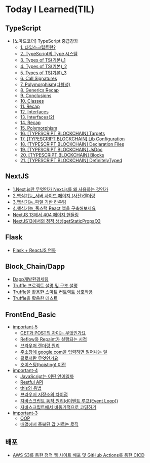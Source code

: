 # Today I Learned(TIL)

## TypeScript
* [노마드코더] TypeScript 중급강좌
  * [1. 타입스크립트란?](https://github.com/yuhyeon99/TIL/blob/master/TypeScript/1.%20%ED%83%80%EC%9E%85%EC%8A%A4%ED%81%AC%EB%A6%BD%ED%8A%B8%EB%9E%80.md)
  * [2. TypeScript의 Type 시스템](https://github.com/yuhyeon99/TIL/blob/master/TypeScript/2.%20TypeScript%20%EC%9D%98%20Type%20%EC%8B%9C%EC%8A%A4%ED%85%9C.md)
  * [3. Types of TS(기본)_1](https://github.com/yuhyeon99/TIL/blob/master/TypeScript/3.%20Types%20of%20TS(%EA%B8%B0%EB%B3%B8)_1.md)
  * [4. Types of TS(기본)_2](https://github.com/yuhyeon99/TIL/blob/master/TypeScript/4.%20Types%20of%20TS(%EA%B8%B0%EB%B3%B8)_2.md)
  * [5. Types of TS(기본)_3](https://github.com/yuhyeon99/TIL/blob/master/TypeScript/5.%20Types%20of%20TS(%EA%B8%B0%EB%B3%B8)_3.md)
  * [6. Call Signatures](https://github.com/yuhyeon99/TIL/blob/master/TypeScript/6.%20Call%20Signatures.md)
  * [7. Polymorphism(다형성)](https://github.com/yuhyeon99/TIL/blob/master/TypeScript/7.%20Polymorphism(%EB%8B%A4%ED%98%95%EC%84%B1).md)
  * [8. Generics Recap](https://github.com/yuhyeon99/TIL/blob/master/TypeScript/8.%20Generics%20Recap.md)
  * [9. Conclusions](https://github.com/yuhyeon99/TIL/blob/master/TypeScript/9.%20Conclusions.md)
  * [10. Classes](https://github.com/yuhyeon99/TIL/blob/master/TypeScript/10.%20Classes.md)
  * [11. Recap](https://github.com/yuhyeon99/TIL/blob/master/TypeScript/11.%20Recap.md)
  * [12. Interfaces](https://github.com/yuhyeon99/TIL/blob/master/TypeScript/12.%20Interfaces.md)
  * [13. Interfaces(2)](https://github.com/yuhyeon99/TIL/blob/master/TypeScript/13.%20Interfaces(2).md)
  * [14. Recap](https://github.com/yuhyeon99/TIL/blob/master/TypeScript/14.%20Recap.md)
  * [15. Polymorphism](https://github.com/yuhyeon99/TIL/blob/master/TypeScript/15.%20Polymorphism.md)
  * [16. [TYPESCRIPT BLOCKCHAIN] Targets](https://github.com/yuhyeon99/TIL/blob/master/TypeScript/16.%20%5BTYPESCRIPT%20BLOCKCHAIN%5D%20Targets.md)
  * [17. [TYPESCRIPT BLOCKCHAIN] Lib Configuration](https://github.com/yuhyeon99/TIL/blob/master/TypeScript/17.%20%5BTYPESCRIPT%20BLOCKCHAIN%5D%20Lib%20Configuration.md)
  * [18. [TYPESCRIPT BLOCKCHAIN] Declaration Files](https://github.com/yuhyeon99/TIL/blob/master/TypeScript/18.%20%5BTYPESCRIPT%20BLOCKCHAIN%5D%20Declaration%20Files.md)
  * [19. [TYPESCRIPT BLOCKCHAIN] JsDoc](https://github.com/yuhyeon99/TIL/blob/master/TypeScript/19.%20%5BTYPESCRIPT%20BLOCKCHAIN%5D%20JsDoc.md)
  * [20. [TYPESCRIPT BLOCKCHAIN] Blocks](https://github.com/yuhyeon99/TIL/blob/master/TypeScript/20.%20%5BTYPESCRIPT%20BLOCKCHAIN%5D%20Blocks.md)
  * [21. [TYPESCRIPT BLOCKCHAIN] DefinitelyTyped](https://github.com/yuhyeon99/TIL/blob/master/TypeScript/21.%20%5BTYPESCRIPT%20BLOCKCHAIN%5D%20DefinitelyTyped.md)

## NextJS
* [1.Next.js란 무엇인가 Next.js를 왜 사용하는 것인가](https://github.com/yuhyeon99/TIL/blob/master/NextJs/1.Next.js%20%EB%9E%80%20%EB%AC%B4%EC%97%87%EC%9D%B8%EA%B0%80%20Next.js%20%EB%A5%BC%20%EC%99%9C%20%EC%82%AC%EC%9A%A9%ED%95%98%EB%8A%94%20%EA%B2%83%EC%9D%B8%EA%B0%80.md)
* [2.핵심기능_서버 사이드 페이지 (사전)렌더링](https://github.com/yuhyeon99/TIL/blob/master/NextJs/2.%ED%95%B5%EC%8B%AC%EA%B8%B0%EB%8A%A5_%EC%84%9C%EB%B2%84%20%EC%82%AC%EC%9D%B4%EB%93%9C%20%ED%8E%98%EC%9D%B4%EC%A7%80%20(%EC%82%AC%EC%A0%84)%20%EB%A0%8C%EB%8D%94%EB%A7%81.md)
* [3.핵심기능_파일 기반 라우팅](https://github.com/yuhyeon99/TIL/blob/master/NextJs/3.%ED%95%B5%EC%8B%AC%EA%B8%B0%EB%8A%A5_%ED%8C%8C%EC%9D%BC%20%EA%B8%B0%EB%B0%98%20%EB%9D%BC%EC%9A%B0%ED%8C%85.md)
* [4.핵심기능_풀스택 React 앱을 구축해보세요](https://github.com/yuhyeon99/TIL/blob/master/NextJs/4.%ED%95%B5%EC%8B%AC%EA%B8%B0%EB%8A%A5_%ED%92%80%EC%8A%A4%ED%83%9D%20React%20%EC%95%B1%EC%9D%84%20%EA%B5%AC%EC%B6%95%ED%95%B4%EB%B3%B4%EC%84%B8%EC%9A%94.md)
* [NextJS 13에서 404 페이지 핸들링](https://github.com/yuhyeon99/TIL/blob/master/NextJs/NextJS%2013%EC%97%90%EC%84%9C%20404%20%ED%8E%98%EC%9D%B4%EC%A7%80%20%ED%95%B8%EB%93%A4%EB%A7%81.md)
* [NextJS13에서의 정적 생성getStaticProps(X)](https://github.com/yuhyeon99/TIL/blob/master/NextJs/NextJS13%EC%97%90%EC%84%9C%EC%9D%98%20%EC%A0%95%EC%A0%81%20%EC%83%9D%EC%84%B1getStaticProps(X).md)

## Flask
* [Flask + ReactJS 연동](https://github.com/yuhyeon99/TIL/blob/master/Flask/Flask%20%2B%20ReactJS%20%EC%97%B0%EB%8F%99.md)

## Block_Chain/Dapp
* [Dapp개발환경세팅](https://github.com/yuhyeon99/TIL/blob/master/Block_Chain/Dapp/Dapp%EA%B0%9C%EB%B0%9C%ED%99%98%EA%B2%BD%EC%84%B8%ED%8C%85.md)
* [Truffle 프로젝트 설명 및 구조 설명](https://github.com/yuhyeon99/TIL/blob/master/Block_Chain/Dapp/Truffle%20%ED%94%84%EB%A1%9C%EC%A0%9D%ED%8A%B8%20%EC%84%A4%EB%AA%85%20%EB%B0%8F%20%EA%B5%AC%EC%A1%B0%20%EC%84%A4%EB%AA%85.md)
* [Truffle을 활용한 스마트 컨트렉트 상호작용](https://github.com/yuhyeon99/TIL/blob/master/Block_Chain/Dapp/Truffle%EC%9D%84%20%ED%99%9C%EC%9A%A9%ED%95%9C%20%EC%8A%A4%EB%A7%88%ED%8A%B8%20%EC%BB%A8%ED%8A%B8%EB%A0%89%ED%8A%B8%20%EC%83%81%ED%98%B8%EC%9E%91%EC%9A%A9.md)
* [Truffle을 활용한 테스트](https://github.com/yuhyeon99/TIL/blob/master/Block_Chain/Dapp/Truffle%EC%9D%84%20%ED%99%9C%EC%9A%A9%ED%95%9C%20%ED%85%8C%EC%8A%A4%ED%8A%B8.md)

## FrontEnd_Basic
* [important-5](https://github.com/yuhyeon99/TIL/tree/master/FrontEnd_Basic/important-5)
  * [GET과 POST의 차이는 무엇인가요](https://github.com/yuhyeon99/TIL/blob/master/FrontEnd_Basic/important-5/GET%EA%B3%BC%20POST%EC%9D%98%20%EC%B0%A8%EC%9D%B4%EB%8A%94%20%EB%AC%B4%EC%97%87%EC%9D%B8%EA%B0%80%EC%9A%94.md)
  * [Reflow와 Repaint가 실행되는 시점](https://github.com/yuhyeon99/TIL/blob/master/FrontEnd_Basic/important-5/Reflow%EC%99%80%20Repaint%EA%B0%80%20%EC%8B%A4%ED%96%89%EB%90%98%EB%8A%94%20%EC%8B%9C%EC%A0%90.md)
  * [브라우저 렌더링 원리](https://github.com/yuhyeon99/TIL/blob/master/FrontEnd_Basic/important-5/%EB%B8%8C%EB%9D%BC%EC%9A%B0%EC%A0%80%20%EB%A0%8C%EB%8D%94%EB%A7%81%20%EC%9B%90%EB%A6%AC.md)
  * [주소창에 google.com을 입력하면 일어나는 일](https://github.com/yuhyeon99/TIL/blob/master/FrontEnd_Basic/important-5/%EC%A3%BC%EC%86%8C%EC%B0%BD%EC%97%90%20google.com%EC%9D%84%20%EC%9E%85%EB%A0%A5%ED%95%98%EB%A9%B4%20%EC%9D%BC%EC%96%B4%EB%82%98%EB%8A%94%20%EC%9D%BC.md)
  * [클로저란 무엇인가요](https://github.com/yuhyeon99/TIL/blob/master/FrontEnd_Basic/important-5/%ED%81%B4%EB%A1%9C%EC%A0%80%EB%9E%80%20%EB%AC%B4%EC%97%87%EC%9D%B8%EA%B0%80%EC%9A%94.md)
  * [호이스팅(hoisting) 이란](https://github.com/yuhyeon99/TIL/blob/master/FrontEnd_Basic/important-5/%ED%98%B8%EC%9D%B4%EC%8A%A4%ED%8C%85(hoisting)%20%EC%9D%B4%EB%9E%80.md)
* [important-4](https://github.com/yuhyeon99/TIL/tree/master/FrontEnd_Basic/important-4)
  * [JavaScript는 어떤 언어일까](https://github.com/yuhyeon99/TIL/blob/master/FrontEnd_Basic/important-4/JavaScript%EB%8A%94%20%EC%96%B4%EB%96%A4%20%EC%96%B8%EC%96%B4%EC%9D%BC%EA%B9%8C.md)
  * [Restful API](https://github.com/yuhyeon99/TIL/blob/master/FrontEnd_Basic/important-4/Restful%20API.md)
  * [this의 용법](https://github.com/yuhyeon99/TIL/blob/master/FrontEnd_Basic/important-4/this%EC%9D%98%20%EC%9A%A9%EB%B2%95.md)
  * [브라우저 저장소의 차이점](https://github.com/yuhyeon99/TIL/blob/master/FrontEnd_Basic/important-4/%EB%B8%8C%EB%9D%BC%EC%9A%B0%EC%A0%80%20%EC%A0%80%EC%9E%A5%EC%86%8C%EC%9D%98%20%EC%B0%A8%EC%9D%B4%EC%A0%90.md)
  * [자바스크립트 동작 원리(d이벤트 루프(Event Loop))](https://github.com/yuhyeon99/TIL/blob/master/FrontEnd_Basic/important-4/%EC%9E%90%EB%B0%94%EC%8A%A4%ED%81%AC%EB%A6%BD%ED%8A%B8%20%EB%8F%99%EC%9E%91%20%EC%9B%90%EB%A6%AC(d%EC%9D%B4%EB%B2%A4%ED%8A%B8%20%EB%A3%A8%ED%94%84(Event%20Loop)).md)
  * [자바스크립트에서 비동기적으로 코딩하기](https://github.com/yuhyeon99/TIL/blob/master/FrontEnd_Basic/important-4/%EC%9E%90%EB%B0%94%EC%8A%A4%ED%81%AC%EB%A6%BD%ED%8A%B8%EC%97%90%EC%84%9C%20%EB%B9%84%EB%8F%99%EA%B8%B0%EC%A0%81%EC%9C%BC%EB%A1%9C%20%EC%BD%94%EB%94%A9%ED%95%98%EA%B8%B0.md)
* [important-3](https://github.com/yuhyeon99/TIL/tree/master/FrontEnd_Basic/important-3)
  * [OOP](https://github.com/yuhyeon99/TIL/blob/master/FrontEnd_Basic/important-3/OOP.md)
  * [배열에서 중복된 값 거르는 로직](https://github.com/yuhyeon99/TIL/blob/master/FrontEnd_Basic/important-3/%EB%B0%B0%EC%97%B4%EC%97%90%EC%84%9C%20%EC%A4%91%EB%B3%B5%EB%90%9C%20%EA%B0%92%20%EA%B1%B0%EB%A5%B4%EB%8A%94%20%EB%A1%9C%EC%A7%81.md)

## 배포
* [AWS S3를 통한 정적 웹 사이트 배포 및 GitHub Actions를 통한 CICD](https://github.com/yuhyeon99/TIL/blob/master/%EB%B0%B0%ED%8F%AC/AWS%20S3%EB%A5%BC%20%ED%86%B5%ED%95%9C%20%EC%A0%95%EC%A0%81%20%EC%9B%B9%20%EC%82%AC%EC%9D%B4%ED%8A%B8%20%EB%B0%B0%ED%8F%AC%20%EB%B0%8F%20GitHub%20Actions%EB%A5%BC%20%ED%86%B5%ED%95%9C%20CICD.md)
